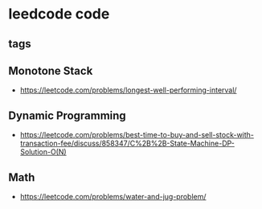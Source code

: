 # leedcode code

## tags

## Monotone Stack

- <https://leetcode.com/problems/longest-well-performing-interval/>

## Dynamic Programming

- <https://leetcode.com/problems/best-time-to-buy-and-sell-stock-with-transaction-fee/discuss/858347/C%2B%2B-State-Machine-DP-Solution-O(N)>

## Math

- <https://leetcode.com/problems/water-and-jug-problem/>

